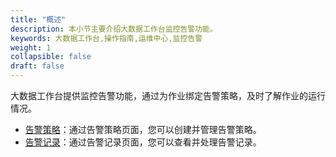 ```yaml
---
title: "概述"
description: 本小节主要介绍大数据工作台监控告警功能。 
keywords: 大数据工作台,操作指南,运维中心,监控告警
weight: 1
collapsible: false
draft: false
---
```


大数据工作台提供监控告警功能，通过为作业绑定告警策略，及时了解作业的运行情况。

- [告警策略](/bigdata/dataomnis/manual/operation_center/monitor/alert_rules)：通过告警策略页面，您可以创建并管理告警策略。
- [告警记录](/bigdata/dataomnis/manual/operation_center/monitor/view_alerts)：通过告警记录页面，您可以查看并处理告警记录。